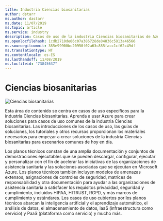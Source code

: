 ```yaml
---
title: Industria Ciencias biosanitarias
author: dstarr
ms.author: dastarr
ms.date: 11/07/2019
ms.topic: article
ms.service: industry
description: Casos de uso de la industria Ciencias biosanitarias de Azure Industry Experiences
ms.openlocfilehash: 1cdb2710de86c07a386728de04836c5813a46566
ms.sourcegitcommit: 385e99900bc20950f02a63c885facc1cf62c49df
ms.translationtype: HT
ms.contentlocale: es-ES
ms.lasthandoff: 11/08/2019
ms.locfileid: "73845637"
---
```

# <a name="health--life-sciences"></a>Ciencias biosanitarias

![Ciencias biosanitarias](./assets/index-assets/healthcare.png)

Esta área de contenido se centra en casos de uso específicos para la industria Ciencias biosanitarias. Aprenda a usar Azure para crear soluciones para casos de uso comunes de la industria Ciencias biosanitarias. Las introducciones de los casos de uso, las guías de soluciones, los tutoriales y otros recursos proporcionan los materiales necesarios para empezar a crear soluciones de la industria Ciencias biosanitarias para escenarios comunes de hoy en día.

Los planos técnicos constan de una amplia documentación y conjuntos de demostraciones ejecutables que se pueden descargar, configurar, ejecutar y personalizar con el fin de acelerar las iniciativas de las organizaciones de asistencia sanitaria y las soluciones asociadas que se ejecutan en Microsoft Azure. Los planos técnicos también incluyen modelos de amenazas extensos, asignaciones de controles de seguridad, matrices de responsabilidad y otra documentación para ayudar a las organizaciones de asistencia sanitaria a satisfacer los requisitos privacidad, seguridad y cumplimiento, incluidos HIPAA, HITRUST, RGPD, y más marcos de cumplimiento y estándares. Los casos de uso cubiertos por los planos técnicos abarcan la inteligencia artificial y el aprendizaje automático, el análisis de datos, el almacenamiento de datos, IaaS (infraestructura como servicio) y PaaS (plataforma como servicio) y mucho más.
